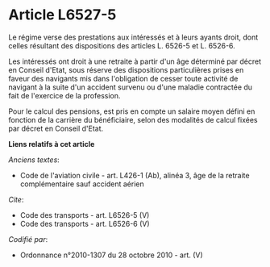 # Article L6527-5

Le régime verse des prestations aux intéressés et à leurs ayants droit, dont celles résultant des dispositions des articles
L. 6526-5 et L. 6526-6. 

Les intéressés ont droit à une retraite à partir d'un âge déterminé par décret en Conseil d'Etat, sous réserve des
dispositions particulières prises en faveur des navigants mis dans l'obligation de cesser toute activité de navigant à la
suite d'un accident survenu ou d'une maladie contractée du fait de l'exercice de la profession. 

Pour le calcul des pensions, est pris en compte un salaire moyen défini en fonction de la carrière du bénéficiaire, selon des
modalités de calcul fixées par décret en Conseil d'Etat.

**Liens relatifs à cet article**

_Anciens textes_:

  - Code de l'aviation civile - art. L426-1 (Ab), alinéa 3, âge de la retraite complémentaire sauf accident aérien

_Cite_:

  - Code des transports - art. L6526-5 (V)
  - Code des transports - art. L6526-6 (V)

_Codifié par_:

  - Ordonnance n°2010-1307 du 28 octobre 2010 - art. (V)
